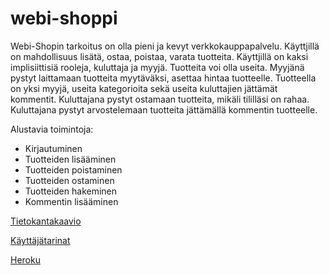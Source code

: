 # webi-shoppi

Webi-Shopin tarkoitus on olla pieni ja kevyt verkkokauppapalvelu. Käyttjillä on mahdollisuus lisätä, ostaa, poistaa, varata tuotteita.
Käyttjillä on kaksi implisiittisiä rooleja, kuluttaja ja myyjä. Tuotteita voi olla useita. Myyjänä pystyt laittamaan tuotteita myytäväksi, asettaa hintaa tuotteelle. Tuotteella on yksi myyjä, useita kategorioita sekä useita kuluttajien jättämät kommentit.
Kuluttajana pystyt ostamaan tuotteita, mikäli tililläsi on rahaa. Kuluttajana pystyt arvostelemaan tuotteita jättämällä kommentin tuotteelle. 

Alustavia toimintoja:
* Kirjautuminen
* Tuotteiden lisääminen
* Tuotteiden poistaminen
* Tuotteiden ostaminen
* Tuotteiden hakeminen
* Kommentin lisääminen

[Tietokantakaavio](https://github.com/nnecklace/webi-shoppi/blob/master/diagrams/diagram.md)

[Käyttäjätarinat](https://github.com/nnecklace/webi-shoppi/blob/master/documentation/features.md)

[Heroku](https://webi-shoppi.herokuapp.com/)